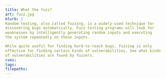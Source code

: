 ```yaml
---
title: What the fuzz?
art: fuzz.jpg
blurb: |
Random testing, also called fuzzing, is a widely-used technique for
discovering bugs automatically. Fuzz testing programs will look for
weaknesses by intelligently generating random inputs and executing
the system repeatedly on those inputs.

While quite useful for finding hard-to-reach bugs, fuzzing is only
effective for finding certain kinds of vulnerabilities. See what kinds
of vulnerabilities are found by fuzzers.
cves:
tags:
filepaths:
---
```


